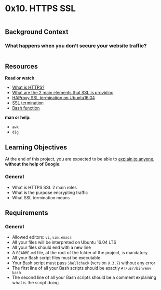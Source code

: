 <h1 class="gap">0x10. HTTPS SSL</h1><div class="gap" id="project-description">
<p><img alt="" src="https://s3.amazonaws.com/intranet-projects-files/holbertonschool-sysadmin_devops/276/FlhGPEK.png" style=""/></p>
<h2>Background Context</h2>
<h3>What happens when you don’t secure your website traffic?</h3>
<p><img alt="" src="https://s3.amazonaws.com/intranet-projects-files/holbertonschool-sysadmin_devops/276/xCmOCgw.gif" style=""/></p>
<h2>Resources</h2>
<p><strong>Read or watch</strong>:</p>
<ul>
<li><a href="/rltoken/pawxG_0c1o86psexBOikIw" target="_blank" title="What is HTTPS?">What is HTTPS?</a> </li>
<li><a href="/rltoken/jXCB9Hn-ALcP78kPMHtnSA" target="_blank" title="What are the 2 main elements that SSL is providing">What are the 2 main elements that SSL is providing</a> </li>
<li><a href="/rltoken/UkbvWfKF6ZAY_CUvlM32lA" target="_blank" title="HAProxy SSL termination on Ubuntu16.04">HAProxy SSL termination on Ubuntu16.04</a></li>
<li><a href="/rltoken/VFq2MQ9qHXw2Nb11tnWF6Q" target="_blank" title="SSL termination">SSL termination</a> </li>
<li><a href="/rltoken/16bxrQvaOSIywA_fHEdsiA" target="_blank" title="Bash function">Bash function</a> </li>
</ul>
<p><strong>man or help</strong>:</p>
<ul>
<li><code>awk</code></li>
<li><code>dig</code></li>
</ul>
<h2>Learning Objectives</h2>
<p>At the end of this project, you are expected to be able to <a href="/rltoken/nG-LdAd2DncgHvhnQR4KAw" target="_blank" title="explain to anyone">explain to anyone</a>, <strong>without the help of Google</strong>:</p>
<h3>General</h3>
<ul>
<li>What is HTTPS SSL 2 main roles</li>
<li>What is the purpose encrypting traffic</li>
<li>What SSL termination means</li>
</ul>
<h2>Requirements</h2>
<h3>General</h3>
<ul>
<li>Allowed editors: <code>vi</code>, <code>vim</code>, <code>emacs</code></li>
<li>All your files will be interpreted on Ubuntu 16.04 LTS</li>
<li>All your files should end with a new line</li>
<li>A <code>README.md</code> file, at the root of the folder of the project, is mandatory</li>
<li>All your Bash script files must be executable</li>
<li>Your Bash script must pass <code>Shellcheck</code> (version <code>0.3.7</code>) without any error</li>
<li>The first line of all your Bash scripts should be exactly <code>#!/usr/bin/env bash</code></li>
<li>The second line of all your Bash scripts should be a comment explaining what is the script doing</li>
</ul>
</div>
